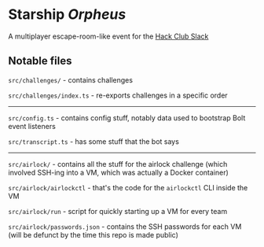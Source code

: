 # Starship _Orpheus_

A multiplayer escape-room-like event for the [Hack Club Slack](https://hackclub.com/slack)

## Notable files

`src/challenges/` - contains challenges

`src/challenges/index.ts` - re-exports challenges in a specific order

---

`src/config.ts` - contains config stuff, notably data used to bootstrap Bolt event listeners

`src/transcript.ts` - has some stuff that the bot says

---

`src/airlock/` - contains all the stuff for the airlock challenge (which involved SSH-ing into a VM, which was actually a Docker container)

`src/airlock/airlockctl` - that's the code for the `airlockctl` CLI inside the VM

`src/airlock/run` - script for quickly starting up a VM for every team

`src/airlock/passwords.json` - contains the SSH passwords for each VM (will be defunct by the time this repo is made public)